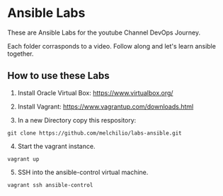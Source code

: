 # Ansible Labs

These are Ansible Labs for the youtube Channel DevOps Journey.

Each folder corrasponds to a video. Follow along and let's learn ansible together.

## How to use these Labs
1. Install Oracle Virtual Box:  https://www.virtualbox.org/

2. Install Vagrant: https://www.vagrantup.com/downloads.html

3. In a new Directory copy this respository:
``` shell
git clone https://github.com/melchilio/labs-ansible.git
```

4. Start the vagrant instance.
``` shell
vagrant up
```

5. SSH into the ansible-control virtual machine.
``` shell
vagrant ssh ansible-control
```
